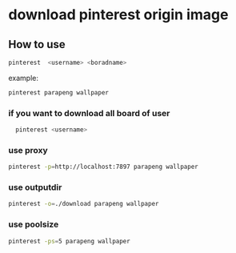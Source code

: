 # download pinterest origin image

## How to use
```bash
pinterest  <username> <boradname> 
```
example:
```bash
pinterest parapeng wallpaper 
```
### if you want to download all board of user
```bash
  pinterest <username>
```
### use proxy
```bash
pinterest -p=http://localhost:7897 parapeng wallpaper 
```
### use outputdir
```bash
pinterest -o=./download parapeng wallpaper 
```

### use poolsize
```bash
pinterest -ps=5 parapeng wallpaper 
```